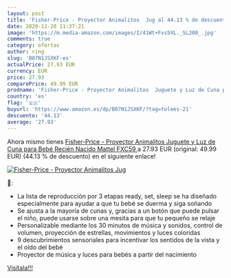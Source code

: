 ```yaml
---
layout: post
title: 'Fisher-Price - Proyector Animalitos  Jug al 44.13 % de descuento'
date: 2020-12-20 11:37:21
image: 'https://m.media-amazon.com/images/I/41Wt+Fvs5XL._SL200_.jpg'
comments: true
category: ofertas
author: ring
slug: 'B07N1JSXKF-es'
actualPrice: 27.93 EUR
currency: EUR
price: 27.93
comparePrice: 49.99 EUR
prodname: 'Fisher-Price - Proyector Animalitos  Juguete y Luz de Cuna para Bebé Recién Nacido  Mattel FXC59 '
country: 'es'
flag: '🇪🇸'
buyurl: 'https://www.amazon.es/dp/B07N1JSXKF/?tag=tolees-21'
descuento: '44.13'
average: '27.93'
---
```


Ahora mismo tienes [Fisher-Price - Proyector Animalitos  Juguete y Luz de Cuna para Bebé Recién Nacido  Mattel FXC59 ](https://www.amazon.es/dp/B07N1JSXKF/?tag=tolees-21) a 27.93 EUR (original: 49.99 EUR) (44.13 %  de descuento) en el siguiente enlace!

[![Fisher-Price - Proyector Animalitos  Jug](https://m.media-amazon.com/images/I/41Wt+Fvs5XL._SL200_.jpg)](https://www.amazon.es/dp/B07N1JSXKF/?tag=tolees-21)

🔎:

- La lista de reproducción por 3 etapas ready, set, sleep se ha diseñado especialmente para ayudar a que tu bebé se duerma y siga soñando
- Se ajusta a la mayoría de cunas y, gracias a un botón que puede pulsar el niño, puede usarse sobre una mesita para que tu pequeño se relaje
- Personalizable mediante los 30 minutos de música y sonidos, control de volumen, proyección de estrellas, movimientos y luces coloridas
- 9 descubrimientos sensoriales para incentivar los sentidos de la vista y el oído del bebé
- Proyector de música y luces para bebés a partir del nacimiento

[Visítala!!!](https://www.amazon.es/dp/B07N1JSXKF/?tag=tolees-21)

